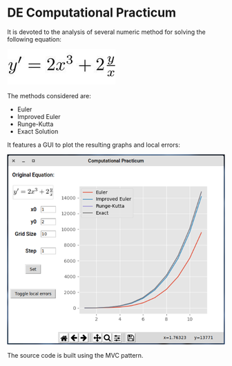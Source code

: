 # DE Computational Practicum

It is devoted to the analysis of several numeric method for solving the following equation:

![original_de](original_de.png)

The methods considered are:

* Euler
* Improved Euler
* Runge-Kutta
* Exact Solution

It features a GUI to plot the resulting graphs and local errors:

![screenshot](image-20191102131832976.png)

The source code is built using the MVC pattern.
